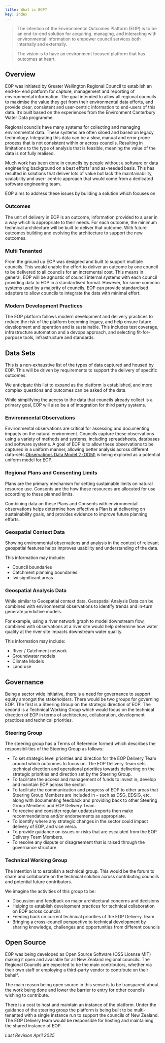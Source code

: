```yaml
---
title: What is EOP?
key: index
---
```


> The intention of the Environmental Outcomes Platform (EOP) is to be an end-to-end
> solution for acquiring, managing, and interacting with environmental information to
> empower council services both internally and externally.

> The vision is to have an environment focused platform that has outcomes at heart.

## Overview

EOP was initiated by Greater Wellington Regional Council to establish an end-to-
end platform for capture, management and reporting of environmental information.
The goal intended to allow all regional councils to maximise the value they get from
their environmental data efforts, and provide clear, consistent and user-centric
information to end-users of this data. It’s built based on the experiences from the
Environment Canterbury Water Data programme.

Regional councils have many systems for collecting and managing environmental
data. These systems are often siloed and based on legacy technology. Integrating
this data can be a slow, manual and error prone process that is not consistent within
or across councils. Resulting in limitations to the type of analysis that is feasible,
meaning the value of the data is not fully realised.

Much work has been done in councils by people without a software or data
engineering background on a best efforts' and as-needed basis. This has resulted in
solutions that deliver lots of value but lack the maintainability, scalability and user-
centric approach that would come from a dedicated software engineering team.

EOP aims to address these issues by building a solution which focuses on:

<h3 id="outcomes">Outcomes</h3>

The unit of delivery in EOP is an outcome, information provided to a user in a
way which is appropriate to their needs. For each outcome, the minimum technical
architecture will be built to deliver that outcome. With future outcomes
building and evolving the architecture to support the new outcomes.

### Multi Tenanted

From the ground up EOP was designed and built to support multiple councils. This
would enable the effort to deliver an outcome by one council to be delivered to all
councils for an incremental cost. This means in general, EOP will be agnostic of
council internal systems with each council providing data to EOP in a standardised
format. However, for some common systems used by a majority of councils, EOP
can provide standardised adapters to allow councils to integrate the data with
minimal effort.

### Modern Development Practices

The EOP platform follows modern development and delivery practices to reduce the
risk of the platform becoming legacy, and help ensure future development and
operation and is sustainable. This includes test coverage, infrastructure automation
and a devops approach, and selecting fit-for-purpose tools, infrastructure and
standards.

## Data Sets

This is a non-exhaustive list of the types of data captured and housed by EOP. This
will be driven by requirements to support the delivery of specific outcomes.

We anticipate this list to expand as the platform is established, and more complex
questions and outcomes can be asked of the data.

While simplifying the access to the data that councils already collect is a primary
goal, EOP will also be a of integration for third party systems.

### Environmental Observations

Environmental observations are critical for assessing and documenting impacts on
the natural environment. Councils capture these observations using a variety of
methods and systems, including spreadsheets, databases and software systems. A
goal of EOP is to allow these observations to be captured in a uniform manner,
allowing better analysis across different data-sets.[Observations Data Model 2 (ODM)](https://www.odm2.org) is being explored as a
potential uniform model for EOP.

### Regional Plans and Consenting Limits

Plans are the primary mechanism for setting sustainable limits on natural resource
use. Consents are the how these resources are allocated for use according to these
planned limits.

Combining data on these Plans and Consents with environmental observations helps
determine how effective a Plan is at delivering on sustainability goals, and provides
evidence to improve future planning efforts.

### Geospatial Context Data

Showing environmental observations and analysis in the context of relevant
geospatial features helps improves usability and understanding of the data.

This information may include:

- Council boundaries
- Catchment planning boundaries
- Iwi significant areas

### Geospatial Analysis Data

While similar to Geospatial context data, Geospatial Analysis Data can be
combined with environmental observations to identify trends and in-turn generate
predictive models.

For example, using a river network graph to model downstream flow, combined
with observations at a river site would help determine how water quality at
the river site impacts downstream water quality.

This information may include:

- River / Catchment network
- Groundwater models
- Climate Models
- Land use

## Governance

Being a sector wide initiative, there is a need for governance to support equity
amongst the stakeholders. There would be two groups for governing EOP. The first is a
Steering Group on the strategic direction of EOP. The second is a Technical
Working Group which would focus on the technical direction of EOP in terms of
architecture, collaboration, development practices and technical priorities.

<h3 id="steering-group">Steering Group</h3>

The steering group has a Terms of Reference formed which describes the
responsibilities of the Steering Group as follows:

- To set strategic level priorities and direction for the EOP Delivery Team
  around which outcomes to focus on. The EOP Delivery Team sets technical
  direction and operational priorities towards delivering on the strategic
  priorities and direction set by the Steering Group.
- To facilitate the access and management of funds to invest in, develop and
  maintain EOP across the sector.
- To facilitate the communication and progress of EOP to other areas that
  Steering Group Members are included in – such as DSG, EDSIG, etc. along with
  documenting feedback and providing back to other Steering Group Members and
  EOP Delivery Team.
- To receive and consider regular updates/reports then make recommendations
  and/or endorsements as appropriate.
- To identify where any strategic changes in the sector could impact delivery of
  EOP, and vice versa.
- To provide guidance on issues or risks that are escalated from the EOP
  Delivery Team Members.
- To resolve any dispute or disagreement that is raised through the governance
  structure.

<h3 id="technical-working-group">Technical Working Group</h3>

The intention is to establish a technical group. This would be the forum to share and
collaborate on the technical solution across contributing councils and potential future
contributors.

We imagine the activities of this group to be:

- Discussion and feedback on major architectural concerns and decisions
- Helping to establish development practices for technical collaboration on EOP
  across councils
- Feeding back on current technical priorities of the EOP Delivery Team
- Bringing a cross-council perspective to technical development by sharing
  knowledge, challenges and opportunities from different councils

## Open Source

EOP was being developed as Open Source Software (OSS License MIT) making it
open and available for all New Zealand regional councils. The Regional Councils are
expected to be the main contributors, whether via their own staff or employing a third-party 
vendor to contribute on their behalf.

The main reason being open source in this sense is to be transparent about the work
being done and lower the barrier to entry for other councils wishing to contribute.

There is a cost to host and maintain an instance of the platform. Under the guidance
of the steering group the platform is being built to be multi-tenanted with a single
instance run to support the councils of New Zealand. The EOP Delivery team would be
responsible for hosting and maintaining the shared instance of EOP.

_Last Revision April 2025_
